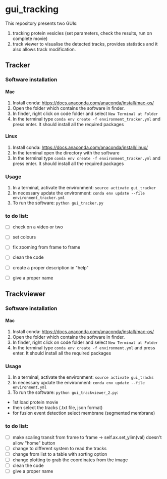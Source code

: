 # gui_tracking
This repository presents two GUIs: 
1) tracking protein vesicles  (set parameters, check the results, run on complete movie)  
2) track viewer to visualise the detected tracks, provides statistics and it also allows track modification.

## Tracker 

### Software installation
#### Mac
1. Install conda:  https://docs.anaconda.com/anaconda/install/mac-os/
2. Open the folder which contains the software in finder.
3. In finder, right click on code folder and select `New Terminal at Folder`
4. In the terminal type `conda env create -f environment_tracker.yml` and press enter. It should install all the required packages

#### Linux
1. Install conda: https://docs.anaconda.com/anaconda/install/linux/
2. In the terminal open the directory with the software
3. In the terminal type `conda env create -f environment_tracker.yml` and press enter. It should install all the required packages

### Usage
1. In a terminal, activate the environment: `source activate gui_tracker`
2. In necessary update the environment: `conda env update --file environment_tracker.yml`
3. To run the software: `python gui_tracker.py`
  
### to do list:
- [ ] check on a video or two
- [ ] set colours
- [ ] fix zooming from frame to frame
- [ ] clean the code 
- [ ] create a proper description in "help"
- [ ] give a proper name



## Trackviewer
### Software installation
#### Mac
1. Install conda:  https://docs.anaconda.com/anaconda/install/mac-os/
2. Open the folder which contains the software in finder.
3. In finder, right click on code folder and select `New Terminal at Folder`
4. In the terminal type `conda env create -f environment.yml` and press enter. It should install all the required packages

### Usage
1. In a terminal, activate the environment: `source activate gui_tracks`
2. In necessary update the environment: `conda env update --file environment.yml`
3. To run the software: `python gui_trackviewer_2.py`:
  - 1st load protein movie
  - then select the tracks (.txt file, json format)
  - for fusion event detection select membrane (segmented membrane)


### to do list:
- [ ] make scaling transit from frame to frame -> self.ax.set_ylim(val) doesn't allow "home" button
- [ ] change to different system to read the tracks
- [ ] change from list to a table with sorting option
- [ ] change plotting to grab the coordinates from the image
- [ ] clean the code
- [ ] give a proper name
